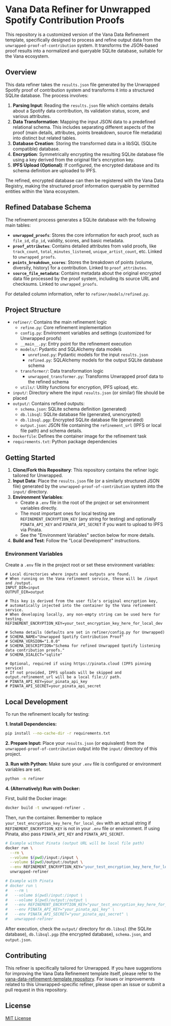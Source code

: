 # Vana Data Refiner for Unwrapped Spotify Contribution Proofs

This repository is a customized version of the Vana Data Refinement template, specifically designed to process and refine output data from the `unwrapped-proof-of-contribution` system. It transforms the JSON-based proof results into a normalized and queryable SQLite database, suitable for the Vana ecosystem.

## Overview

This data refiner takes the `results.json` file generated by the Unwrapped Spotify proof of contribution system and transforms it into a structured SQLite database. The process involves:

1.  **Parsing Input**: Reading the `results.json` file which contains details about a Spotify data contribution, its validation status, score, and various attributes.
2.  **Data Transformation**: Mapping the input JSON data to a predefined relational schema. This includes separating different aspects of the proof (main details, attributes, points breakdown, source file metadata) into distinct but related tables.
3.  **Database Creation**: Storing the transformed data in a libSQL (SQLite compatible) database.
4.  **Encryption**: Symmetrically encrypting the resulting SQLite database file using a key derived from the original file's encryption key.
5.  **IPFS Upload (Optional)**: If configured, the encrypted database and its schema definition are uploaded to IPFS.

The refined, encrypted database can then be registered with the Vana Data Registry, making the structured proof information queryable by permitted entities within the Vana ecosystem.

## Refined Database Schema

The refinement process generates a SQLite database with the following main tables:

*   **`unwrapped_proofs`**: Stores the core information for each proof, such as `file_id`, `dlp_id`, validity, scores, and basic metadata.
*   **`proof_attributes`**: Contains detailed attributes from valid proofs, like `track_count`, `total_minutes_listened`, `unique_artist_count`, etc. Linked to `unwrapped_proofs`.
*   **`points_breakdown_scores`**: Stores the breakdown of points (volume, diversity, history) for a contribution. Linked to `proof_attributes`.
*   **`source_file_metadata`**: Contains metadata about the original encrypted data file processed by the proof system, including its source URL and checksums. Linked to `unwrapped_proofs`.

For detailed column information, refer to `refiner/models/refined.py`.

## Project Structure

- `refiner/`: Contains the main refinement logic
    - `refine.py`: Core refinement implementation
    - `config.py`: Environment variables and settings (customized for Unwrapped proofs)
    - `__main__.py`: Entry point for the refinement execution
    - `models/`: Pydantic and SQLAlchemy data models
        - `unrefined.py`: Pydantic models for the input `results.json`
        - `refined.py`: SQLAlchemy models for the output SQLite database schema
    - `transformer/`: Data transformation logic
        - `unwrapped_transformer.py`: Transforms Unwrapped proof data to the refined schema
    - `utils/`: Utility functions for encryption, IPFS upload, etc.
- `input/`: Directory where the input `results.json` (or similar) file should be placed
- `output/`: Contains refined outputs:
    - `schema.json`: SQLite schema definition (generated)
    - `db.libsql`: SQLite database file (generated, unencrypted)
    - `db.libsql.pgp`: Encrypted SQLite database file (generated)
    - `output.json`: JSON file containing the `refinement_url` (IPFS or local file path) and schema details.
- `Dockerfile`: Defines the container image for the refinement task
- `requirements.txt`: Python package dependencies

## Getting Started

1.  **Clone/Fork this Repository**: This repository contains the refiner logic tailored for Unwrapped.
2.  **Input Data**: Place the `results.json` file (or a similarly structured JSON file) generated by the `unwrapped-proof-of-contribution` system into the `input/` directory.
3.  **Environment Variables**:
    *   Create a `.env` file in the root of the project or set environment variables directly.
    *   The most important ones for local testing are `REFINEMENT_ENCRYPTION_KEY` (any string for testing) and optionally `PINATA_API_KEY` and `PINATA_API_SECRET` if you want to upload to IPFS via Pinata.
    *   See the "Environment Variables" section below for more details.
4.  **Build and Test**: Follow the "Local Development" instructions.

### Environment Variables

Create a `.env` file in the project root or set these environment variables:

```dotenv
# Local directories where inputs and outputs are found.
# When running on the Vana refinement service, these will be /input and /output.
INPUT_DIR=input
OUTPUT_DIR=output

# This key is derived from the user file's original encryption key,
# automatically injected into the container by the Vana refinement service.
# When developing locally, any non-empty string can be used here for testing.
REFINEMENT_ENCRYPTION_KEY=your_test_encryption_key_here_for_local_dev

# Schema details (defaults are set in refiner/config.py for Unwrapped)
# SCHEMA_NAME="Unwrapped Spotify Contribution Proof"
# SCHEMA_VERSION="1.0.0"
# SCHEMA_DESCRIPTION="Schema for refined Unwrapped Spotify listening data contribution proofs."
# SCHEMA_DIALECT="sqlite"

# Optional, required if using https://pinata.cloud (IPFS pinning service)
# If not provided, IPFS uploads will be skipped and output.refinement_url will be a local file:// path.
# PINATA_API_KEY=your_pinata_api_key
# PINATA_API_SECRET=your_pinata_api_secret
```

## Local Development

To run the refinement locally for testing:

**1. Install Dependencies:**
```bash
pip install --no-cache-dir -r requirements.txt
```

**2. Prepare Input:**
Place your `results.json` (or equivalent) from the `unwrapped-proof-of-contribution` output into the `input/` directory of this project.

**3. Run with Python:**
Make sure your `.env` file is configured or environment variables are set.
```bash
python -m refiner
```

**4. (Alternatively) Run with Docker:**

First, build the Docker image:
```bash
docker build -t unwrapped-refiner .
```

Then, run the container. Remember to replace `your_test_encryption_key_here_for_local_dev` with an actual string if `REFINEMENT_ENCRYPTION_KEY` is not in your `.env` file or environment.
If using Pinata, also pass `PINATA_API_KEY` and `PINATA_API_SECRET`.

```bash
# Example without Pinata (output URL will be local file path)
docker run \
  --rm \
  --volume $(pwd)/input:/input \
  --volume $(pwd)/output:/output \
  --env REFINEMENT_ENCRYPTION_KEY="your_test_encryption_key_here_for_local_dev" \
  unwrapped-refiner

# Example with Pinata
# docker run \
#   --rm \
#   --volume $(pwd)/input:/input \
#   --volume $(pwd)/output:/output \
#   --env REFINEMENT_ENCRYPTION_KEY="your_test_encryption_key_here_for_local_dev" \
#   --env PINATA_API_KEY="your_pinata_api_key" \
#   --env PINATA_API_SECRET="your_pinata_api_secret" \
#   unwrapped-refiner
```

After execution, check the `output/` directory for `db.libsql` (the SQLite database), `db.libsql.pgp` (the encrypted database), `schema.json`, and `output.json`.

## Contributing

This refiner is specifically tailored for Unwrapped.
If you have suggestions for improving the Vana Data Refinement template itself, please refer to the [vana-data-refinement-template repository](https://github.com/vana-com/vana-data-refinement-template). For issues or improvements related to this Unwrapped-specific refiner, please open an issue or submit a pull request in this repository.

## License

[MIT License](LICENSE)